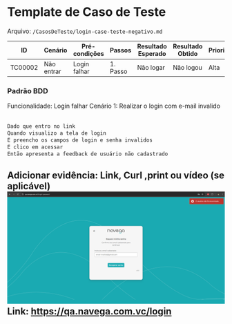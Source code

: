 
# Template de Caso de Teste

Arquivo: `/CasosDeTeste/login-case-teste-negativo.md`

| ID | Cenário | Pré-condições | Passos | Resultado Esperado | Resultado Obtido | Prioridade |
| --- | --- | --- | --- | --- | --- | --- |
| TC00002 | Não entrar | Login falhar | 1. Passo | Não logar | Não logou | Alta|

### Padrão BDD

Funcionalidade: Login falhar
Cenário 1: Realizar o login com e-mail invalido

```

Dado que entro no link 
Quando visualizo a tela de login
E preencho os campos de login e senha invalidos
E clico em acessar
Então apresenta a feedback de usuário não cadastrado

```

Adicionar evidência: Link, Curl ,print ou vídeo (se aplicável)
![login invalido](evidencias-testes/evidencia-login-invalido.png)
Link: https://qa.navega.com.vc/login
---